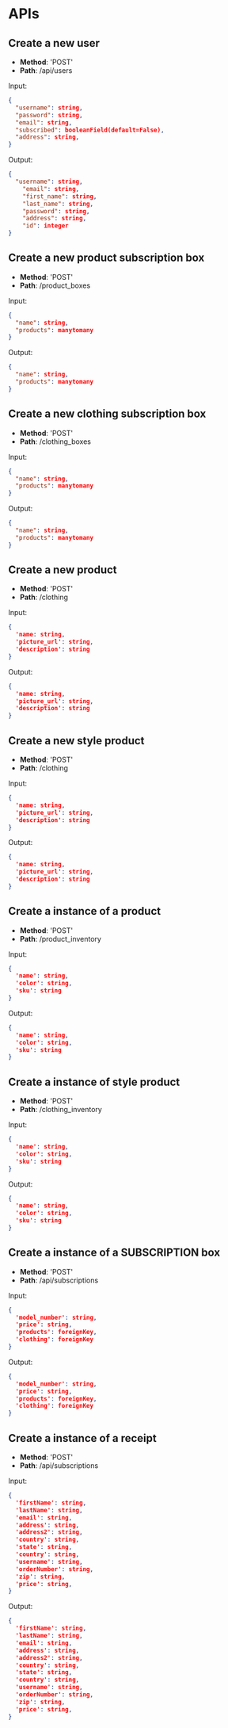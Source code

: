 # APIs

## Create a new user

* **Method**: 'POST'
* **Path**: /api/users

Input:

```json
{
  "username": string,
  "password": string,
  "email": string,
  "subscribed": booleanField(default=False),
  "address": string,
}
```

Output:

```json
{
  "username": string,
	"email": string,
	"first_name": string,
	"last_name": string,
	"password": string,
	"address": string,
	"id": integer
}
```

## Create a new product subscription box

* **Method**: 'POST'
* **Path**: /product_boxes

Input:

```json
{
  "name": string,
  "products": manytomany
}
```

Output:

```json
{
  "name": string,
  "products": manytomany
}
```

## Create a new clothing subscription box

* **Method**: 'POST'
* **Path**: /clothing_boxes

Input:

```json
{
  "name": string,
  "products": manytomany
}
```

Output:

```json
{
  "name": string,
  "products": manytomany
}
```

## Create a new product

* **Method**: 'POST'
* **Path**: /clothing

Input:

```json
{
  'name: string,
  'picture_url': string,
  'description': string
}
```

Output:

```json
{
  'name: string,
  'picture_url': string,
  'description': string
}
```

## Create a new style product

* **Method**: 'POST'
* **Path**: /clothing

Input:

```json
{
  'name: string,
  'picture_url': string,
  'description': string
}
```

Output:

```json
{
  'name: string,
  'picture_url': string,
  'description': string
}
```

## Create a instance of a product

* **Method**: 'POST'
* **Path**: /product_inventory

Input:

```json
{
  'name': string,
  'color': string,
  'sku': string
}
```

Output:

```json
{
  'name': string,
  'color': string,
  'sku': string
}
```

## Create a instance of style product

* **Method**: 'POST'
* **Path**: /clothing_inventory

Input:

```json
{
  'name': string,
  'color': string,
  'sku': string
}
```

Output:

```json
{
  'name': string,
  'color': string,
  'sku': string
}
```


## Create a instance of a SUBSCRIPTION box

* **Method**: 'POST'
* **Path**: /api/subscriptions

Input:

```json
{
  'model_number': string,
  'price': string,
  'products': foreignKey,
  'clothing': foreignKey
}
```

Output:

```json
{
  'model_number': string,
  'price': string,
  'products': foreignKey,
  'clothing': foreignKey
}
```

## Create a instance of a receipt

* **Method**: 'POST'
* **Path**: /api/subscriptions

Input:

```json
{
  'firstName': string,
  'lastName': string,
  'email': string,
  'address': string,
  'address2': string,
  'country': string,
  'state': string,
  'country': string,
  'username': string,
  'orderNumber': string,
  'zip': string,
  'price': string,
}
```

Output:

```json
{
  'firstName': string,
  'lastName': string,
  'email': string,
  'address': string,
  'address2': string,
  'country': string,
  'state': string,
  'country': string,
  'username': string,
  'orderNumber': string,
  'zip': string,
  'price': string,
}
```

